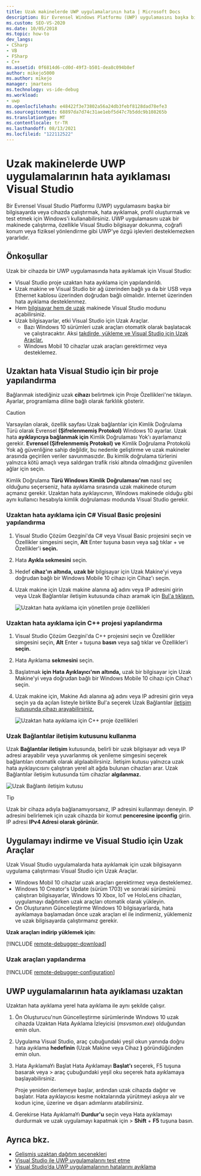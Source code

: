 ```yaml
---
title: Uzak makinelerde UWP uygulamalarının hata | Microsoft Docs
description: Bir Evrensel Windows Platformu (UWP) uygulamasını başka bir bilgisayarda veya cihazda uzaktan çalıştırmak, hata ayıklamak, profillerini oluşturmak ve test etmek için Visual Studio'nin nasıl kullanıla bir gözden geçirebilirsiniz.
ms.custom: SEO-VS-2020
ms.date: 10/05/2018
ms.topic: how-to
dev_langs:
- CSharp
- VB
- FSharp
- C++
ms.assetid: 0f6814d6-cd0d-49f3-b501-dea8c094b8ef
author: mikejo5000
ms.author: mikejo
manager: jmartens
ms.technology: vs-ide-debug
ms.workload:
- uwp
ms.openlocfilehash: e48422f3e73802a56a24db3febf8128dad78efe3
ms.sourcegitcommit: 68897da7d74c31ae1ebf5d47c7b5ddc9b108265b
ms.translationtype: MT
ms.contentlocale: tr-TR
ms.lasthandoff: 08/13/2021
ms.locfileid: "122112522"
---
```

# <a name="debug-uwp-apps-on-remote-machines-from-visual-studio"></a>Uzak makinelerde UWP uygulamalarının hata ayıklaması Visual Studio

Bir Evrensel Visual Studio Platformu (UWP) uygulamasını başka bir bilgisayarda veya cihazda çalıştırmak, hata ayıklamak, profil oluşturmak ve test etmek için Windows'i kullanabilirsiniz. UWP uygulamasını uzak bir makinede çalıştırma, özellikle Visual Studio bilgisayar dokunma, coğrafi konum veya fiziksel yönlendirme gibi UWP'ye özgü işlevleri desteklemezken yararlıdır.

## <a name="prerequisites"></a><a name="BKMK_Prerequisites"></a> Önkoşullar

Uzak bir cihazda bir UWP uygulamasında hata ayıklamak için Visual Studio:

- Visual Studio proje uzaktan hata ayıklama için yapılandırıldı.
- Uzak makine ve Visual Studio bir ağ üzerinden bağlı ya da bir USB veya Ethernet kablosu üzerinden doğrudan bağlı olmalıdır. Internet üzerinden hata ayıklama desteklenmez.
- Hem [bilgisayar hem de uzak](/windows/uwp/get-started/enable-your-device-for-development) makinede Visual Studio modunu açabilirsiniz.
- Uzak bilgisayarlar, etki Visual Studio için Uzak Araçlar.
  - Bazı Windows 10 sürümleri uzak araçları otomatik olarak başlatacak ve çalıştıracaktır. Aksi [takdirde, yükleme ve Visual Studio için Uzak Araçlar.](#BKMK_download)
  - Windows Mobil 10 cihazlar uzak araçları gerektirmez veya desteklemez.

## <a name="configure-a-visual-studio-project-for-remote-debugging"></a><a name="BKMK_ConnectVS"></a>Uzaktan hata Visual Studio için bir proje yapılandırma
<a name="BKMK_DirectConnect"></a> Bağlanmak istediğiniz uzak **cihazı** belirtmek için Proje Özellikleri'ne tıklayın. Ayarlar, programlama diline bağlı olarak farklılık gösterir.

> [!CAUTION]
> Varsayılan olarak, özellik sayfası Uzak bağlantılar için Kimlik  Doğrulama Türü olarak Evrensel **(Şifrelenmemiş Protokol)** Windows 10 ayarlar. Uzak hata **ayıklayıcıya bağlanmak için** Kimlik Doğrulaması Yok'ı ayarlamanız gerekir. **Evrensel (Şifrelenmemiş Protokol)** **ve** Kimlik Doğrulama Protokolü Yok ağ güvenliğine sahip değildir, bu nedenle geliştirme ve uzak makineler arasında geçirilen veriler savunmasızdır. Bu kimlik doğrulama türlerini yalnızca kötü amaçlı veya saldırgan trafik riski altında olmadığınız güvenilen ağlar için seçin.
>
>Kimlik Doğrulama **Türü Windows Kimlik** **Doğrulaması'nın** nasıl seç olduğunu seçerseniz, hata ayıklama sırasında uzak makinede oturum açmanız gerekir. Uzaktan hata ayıklayıcının,  Windows makinede olduğu gibi aynı kullanıcı hesabıyla kimlik doğrulaması modunda Visual Studio gerekir.

### <a name="configure-a-c-or-visual-basic-project-for-remote-debugging"></a><a name="BKMK_Choosing_the_remote_device_for_C__and_Visual_Basic_projects"></a>Uzaktan hata ayıklama için C# Visual Basic projesini yapılandırma

1. Visual Studio Çözüm Gezgini'da C# veya Visual Basic projesini  seçin ve Özellikler  simgesini seçin, **Alt** Enter tuşuna basın veya sağ tıklar + ve Özellikler'i **seçin.**

1. Hata **Ayıkla sekmesini** seçin.

1. Hedef **cihaz'ın** **altında, uzak bir**  bilgisayar için Uzak Makine'yi veya doğrudan bağlı bir Windows Mobile 10 cihazı için Cihaz'ı seçin.

1. Uzak makine için Uzak makine alanına ağ  adını veya IP  adresini girin veya Uzak Bağlantılar iletişim kutusunda cihazı aramak için [Bul'a tıklayın.](#remote-connections)

    ![Uzaktan hata ayıklama için yönetilen proje özellikleri](../debugger/media/vsrun_managed_projprop_remote.png "Yönetilen Hata Ayıklama projesi özellikleri")

### <a name="configure-a-c-project-for-remote-debugging"></a><a name="BKMK_Choosing_the_remote_device_for_JavaScript_and_C___projects"></a> Uzaktan hata ayıklama için C++ projesi yapılandırma

1. Visual Studio Çözüm Gezgini'da C++ projesini seçin ve Özellikler  simgesini seçin, **Alt** Enter  + tuşuna **basın** veya sağ tıklar ve Özellikler'i **seçin.**

1. Hata Ayıklama **sekmesini** seçin.

3. Başlatmak **için Hata Ayıklayıcı'nın** **altında,** uzak  bir bilgisayar için Uzak Makine'yi veya doğrudan bağlı bir Windows Mobile 10 cihazı için Cihaz'ı seçin.

1. Uzak makine için, Makine Adı alanına ağ adını  veya IP adresini girin  veya seçin ya da açılan listeyle birlikte Bul'a seçerek Uzak Bağlantılar [iletişim kutusunda cihazı arayabilirsiniz.](#remote-connections)

    ![Uzaktan hata ayıklama için C++ proje özellikleri](../debugger/media/vsrun_cpp_projprop_remote.png "C++ Hata Ayıklama projesi özellikleri")

### <a name="use-the-remote-connections-dialog-box"></a><a name="remote-connections"></a> Uzak Bağlantılar iletişim kutusunu kullanma

Uzak **Bağlantılar iletişim** kutusunda, belirli bir uzak bilgisayar adı veya IP adresi arayabilir veya yuvarlanmış ok yenileme simgesini seçerek bağlantıları otomatik olarak algılaabilirsiniz. İletişim kutusu yalnızca uzak hata ayıklayıcısını çalıştıran yerel alt ağda bulunan cihazları arar. Uzak Bağlantılar iletişim kutusunda tüm cihazlar **algılanmaz.**

 ![Uzak Bağlantı iletişim kutusu](../debugger/media/vsrun_selectremotedebuggerdlg.png "Uzak Bağlantılar iletişim kutusu")

>[!TIP]
>Uzak bir cihaza adıyla bağlanamıyorsanız, IP adresini kullanmayı deneyin. IP adresini belirlemek için uzak cihazda bir komut **penceresine ipconfig** girin. IP adresi **IPv4 Adresi olarak görünür.**

## <a name="download-and-install-the-remote-tools-for-visual-studio"></a><a name="BKMK_download"></a>Uygulamayı indirme ve Visual Studio için Uzak Araçlar

Uzak Visual Studio uygulamalarda hata ayıklamak için uzak bilgisayarın uygulama çalıştırması Visual Studio için Uzak Araçlar.

- Windows Mobil 10 cihazlar uzak araçları gerektirmez veya desteklemez.
- Windows 10 Creator's Update (sürüm 1703) ve sonraki sürümünü çalıştıran bilgisayarlar, Windows 10 Xbox, IoT ve HoloLens cihazları, uygulamayı dağıtırken uzak araçları otomatik olarak yükleyin.
- Ön Oluşturanın Güncelleştirme Windows 10 bilgisayarlarda, hata ayıklamaya başlamadan önce uzak araçları el ile indirmeniz, yüklemeniz ve uzak bilgisayarda çalıştırmanız gerekir.

**Uzak araçları indirip yüklemek için:**

[!INCLUDE [remote-debugger-download](../debugger/includes/remote-debugger-download.md)]

### <a name="configure-the-remote-tools"></a><a name="BKMK_setup"></a> Uzak araçları yapılandırma

[!INCLUDE [remote-debugger-configuration](../debugger/includes/remote-debugger-configuration.md)]

## <a name="debug-uwp-apps-remotely"></a><a name="BKMK_RunRemoteDebug"></a> UWP uygulamalarının hata ayıklaması uzaktan

Uzaktan hata ayıklama yerel hata ayıklama ile aynı şekilde çalışır.

1. Ön Oluşturucu'nun Güncelleştirme sürümlerinde Windows 10 uzak cihazda Uzaktan Hata Ayıklama İzleyicisi (*msvsmon.exe*) olduğundan emin olun.

1. Uygulama Visual Studio, araç çubuğundaki yeşil okun yanında doğru hata ayıklama **hedefinin** (Uzak Makine veya Cihaz **)** göründüğünden emin olun.

1. Hata AyıklamaYı Başlat Hata Ayıklamayı **Başlat'ı** seçerek, F5 tuşuna basarak veya  >  araç çubuğundaki yeşil oku seçerek hata ayıklamaya başlayabilirsiniz. 

   Proje yeniden derlemeye başlar, ardından uzak cihazda dağıtır ve başlatır. Hata ayıklayıcısı kesme noktalarında yürütmeyi askıya alır ve kodun içine, üzerine ve dışarı adımlarını atabilirsiniz.

1. Gerekirse Hata AyıklamaYı **Durdur'u** seçin veya Hata ayıklamayı durdurmak ve uzak uygulamayı kapatmak için  >   **Shift** + **F5** tuşuna basın.

## <a name="see-also"></a>Ayrıca bkz.
- [Gelişmiş uzaktan dağıtım seçenekleri](/windows/uwp/debug-test-perf/deploying-and-debugging-uwp-apps#advanced-remote-deployment-options)
- [Visual Studio ile UWP uygulamalarını test etme](../test/unit-test-your-code.md)
- [Visual Studio’da UWP uygulamalarının hatalarını ayıklama](debugging-windows-store-and-windows-universal-apps.md)
